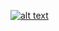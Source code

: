 [id]: https://www.digitalocean.com/community/tutorials/how-to-configure-bind-as-a-private-network-dns-server-on-ubuntu-14-04/ "dns"
[![alt text](http://path/to/img.jpg "title")](你的链接地址)